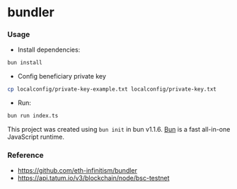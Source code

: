 # bundler

### Usage

- Install dependencies:

```bash
bun install
```

- Config beneficiary private key

```bash
cp localconfig/private-key-example.txt localconfig/private-key.txt
```

- Run:

```bash
bun run index.ts
```

This project was created using `bun init` in bun v1.1.6. [Bun](https://bun.sh) is a fast all-in-one JavaScript runtime.

### Reference

- https://github.com/eth-infinitism/bundler
- https://api.tatum.io/v3/blockchain/node/bsc-testnet
